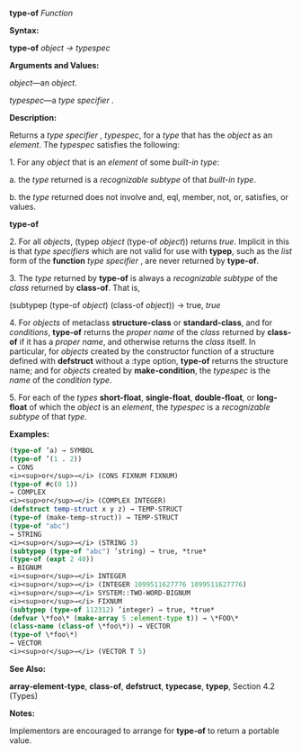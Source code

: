 **type-of** *Function* 



**Syntax:** 



**type-of** *object → typespec* 



**Arguments and Values:** 



*object*—an *object*. 



*typespec*—a *type specifier* . 



**Description:** 



Returns a *type specifier* , *typespec*, for a *type* that has the *object* as an *element*. The *typespec* satisfies the following: 



1\. For any *object* that is an *element* of some *built-in type*: 



a. the *type* returned is a *recognizable subtype* of that *built-in type*. 



b. the *type* returned does not involve and, eql, member, not, or, satisfies, or values. 











**type-of** 



2\. For all *objects*, (typep *object* (type-of *object*)) returns *true*. Implicit in this is that *type specifiers* which are not valid for use with **typep**, such as the *list* form of the **function** *type specifier* , are never returned by **type-of**. 



3\. The *type* returned by **type-of** is always a *recognizable subtype* of the *class* returned by **class-of**. That is, 



(subtypep (type-of *object*) (class-of *object*)) → true, *true* 



4\. For *objects* of metaclass **structure-class** or **standard-class**, and for *conditions*, **type-of** returns the *proper name* of the *class* returned by **class-of** if it has a *proper name*, and otherwise returns the *class* itself. In particular, for *objects* created by the constructor function of a structure defined with **defstruct** without a :type option, **type-of** returns the structure name; and for *objects* created by **make-condition**, the *typespec* is the *name* of the *condition type*. 



5\. For each of the *types* **short-float**, **single-float**, **double-float**, or **long-float** of which the *object* is an *element*, the *typespec* is a *recognizable subtype* of that *type*. 



**Examples:**
```lisp
(type-of ’a) → SYMBOL 
(type-of ’(1 . 2)) 
→ CONS 
<i><sup>or</sup>→</i> (CONS FIXNUM FIXNUM) 
(type-of #c(0 1)) 
→ COMPLEX 
<i><sup>or</sup>→</i> (COMPLEX INTEGER) 
(defstruct temp-struct x y z) → TEMP-STRUCT 
(type-of (make-temp-struct)) → TEMP-STRUCT 
(type-of "abc") 
→ STRING 
<i><sup>or</sup>→</i> (STRING 3) 
(subtypep (type-of "abc") ’string) → true, *true* 
(type-of (expt 2 40)) 
→ BIGNUM 
<i><sup>or</sup>→</i> INTEGER 
<i><sup>or</sup>→</i> (INTEGER 1099511627776 1099511627776) 
<i><sup>or</sup>→</i> SYSTEM::TWO-WORD-BIGNUM 
<i><sup>or</sup>→</i> FIXNUM 
(subtypep (type-of 112312) ’integer) → true, *true* 
(defvar \*foo\* (make-array 5 :element-type t)) → \*FOO\* 
(class-name (class-of \*foo\*)) → VECTOR  
(type-of \*foo\*) 
→ VECTOR 
<i><sup>or</sup>→</i> (VECTOR T 5) 
```
**See Also:** 



**array-element-type**, **class-of**, **defstruct**, **typecase**, **typep**, Section 4.2 (Types) 



**Notes:** 



Implementors are encouraged to arrange for **type-of** to return a portable value. 



